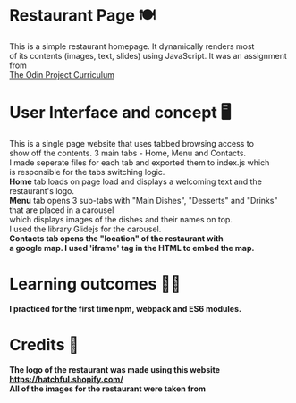 # Restaurant Page 🍽️

This is a simple restaurant homepage. It dynamically renders most <br> of its contents (images, text, slides) using JavaScript. It was an assignment from <br>
<a href="https://www.theodinproject.com/courses/javascript/lessons/restaurant-page#assignment">The Odin Project Curriculum</a> 

# User Interface and concept 🖥️

This is a single page website that uses tabbed browsing access to <br> show off the contents. 3 main tabs - Home, Menu and Contacts. <br> I made seperate files for each tab and exported them to index.js which <br> is responsible for the tabs switching logic. <br>
<strong>Home</strong> tab loads on page load and displays a welcoming text and the restaurant's logo. <br>
<strong>Menu</strong> tab opens 3 sub-tabs with "Main Dishes", "Desserts" and "Drinks" that are placed in a carousel <br> which displays images of the dishes and their names on top. <br> I used the library Glidejs for the carousel. <br>
<strong>Contacts<strong> tab opens the "location" of the restaurant with <br> a google map. I used 'iframe' tag in the HTML to embed the map. <br>

# Learning outcomes 🧑‍🎓

I practiced for the first time npm, webpack and ES6 modules.

# Credits 🙏

The logo of the restaurant was made using this website https://hatchful.shopify.com/ <br>
All of the images for the restaurant were taken from 
